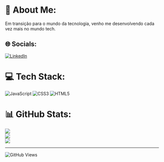 # 💫 About Me:
Em transição para o mundo da tecnologia, venho me desenvolvendo cada vez mais no mundo tech.


## 🌐 Socials:
[![LinkedIn](https://img.shields.io/badge/LinkedIn-%230077B5.svg?logo=linkedin&logoColor=white)](https://linkedin.com/in/https://www.linkedin.com/in/wender-machado/) 

# 💻 Tech Stack:
![JavaScript](https://img.shields.io/badge/javascript-%23323330.svg?style=for-the-badge&logo=javascript&logoColor=%23F7DF1E) ![CSS3](https://img.shields.io/badge/css3-%231572B6.svg?style=for-the-badge&logo=css3&logoColor=white) ![HTML5](https://img.shields.io/badge/html5-%23E34F26.svg?style=for-the-badge&logo=html5&logoColor=white) 
# 📊 GitHub Stats:
![](https://github-readme-stats.vercel.app/api?username=WenderMachado&theme=dark&hide_border=true&include_all_commits=true&count_private=true)<br/>
![](https://github-readme-streak-stats.herokuapp.com/?user=WenderMachado&theme=dark&hide_border=true)<br/>
![](https://github-readme-stats.vercel.app/api/top-langs/?username=WenderMachado&theme=dark&hide_border=true&include_all_commits=true&count_private=true&layout=compact)

---
![GitHub Views](https://komarev.com/ghpvc/?username=WenderMachado)

<!-- Proudly created with GPRM ( https://gprm.itsvg.in ) -->
